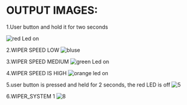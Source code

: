 # OUTPUT IMAGES:

1.User button and hold it for two seconds

![red Led on](https://user-images.githubusercontent.com/101619680/168265397-3a85c4d9-0fdd-47a1-b398-b349df279a15.png)

2.WIPER SPEED LOW
![bluse](https://user-images.githubusercontent.com/101619680/168265500-2ac9f67d-01c6-4b7a-9a80-9299b98bf4a2.png)

3.WIPER SPEED MEDIUM
![green Led on](https://user-images.githubusercontent.com/101619680/168265557-a2810983-3bca-4764-be28-e326bd5abf67.png)

4.WIPER SPEED IS HIGH
![orange led on](https://user-images.githubusercontent.com/101619680/168265634-1df4a3c5-ed5a-4b28-ab8f-f3a419d30797.png)

5.user button is pressed and held for 2 seconds, the red LED is off
![5](https://user-images.githubusercontent.com/101619680/168265695-cb8b4a02-5679-41c9-a5fc-e75fac91ceae.png)

6.WIPER_SYSTEM 1
![8](https://user-images.githubusercontent.com/101619680/168320244-c6eb2349-efe1-480f-bcf4-4e64889b537f.png)
